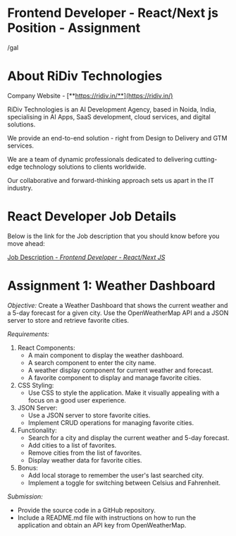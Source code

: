 # Frontend Developer - React/Next js Position - Assignment

/gal

# About RiDiv Technologies

Company Website - [**https://ridiv.in/**](https://ridiv.in/)

RiDiv Technologies is an AI Development Agency, based in Noida, India, specialising in AI Apps, SaaS development, cloud services, and digital solutions.

We provide an end-to-end solution - right from Design to Delivery and GTM services.

We are a team of dynamic professionals dedicated to delivering cutting-edge technology solutions to clients worldwide.

Our collaborative and forward-thinking approach sets us apart in the IT industry.

# React Developer Job Details

Below is the link for the Job description that you should know before you move ahead:

[Job Description - *Frontend Developer - React/Next JS*](https://www.notion.so/Job-Description-Frontend-Developer-React-Next-JS-99a76a9948db4be8bdd68fd0a8f3814a?pvs=21)

# Assignment 1: Weather Dashboard

*Objective:* Create a Weather Dashboard that shows the current weather and a 5-day forecast for a given city. Use the OpenWeatherMap API and a JSON server to store and retrieve favorite cities.

*Requirements:*

1. React Components:
    - A main component to display the weather dashboard.
    - A search component to enter the city name.
    - A weather display component for current weather and forecast.
    - A favorite component to display and manage favorite cities.
2. CSS Styling:
    - Use CSS to style the application. Make it visually appealing with a focus on a good user experience.
3. JSON Server:
    - Use a JSON server to store favorite cities.
    - Implement CRUD operations for managing favorite cities.
4. Functionality:
    - Search for a city and display the current weather and 5-day forecast.
    - Add cities to a list of favorites.
    - Remove cities from the list of favorites.
    - Display weather data for favorite cities.
5. Bonus:
    - Add local storage to remember the user's last searched city.
    - Implement a toggle for switching between Celsius and Fahrenheit.

*Submission:*

- Provide the source code in a GitHub repository.
- Include a README.md file with instructions on how to run the application and obtain an API key from OpenWeatherMap.
